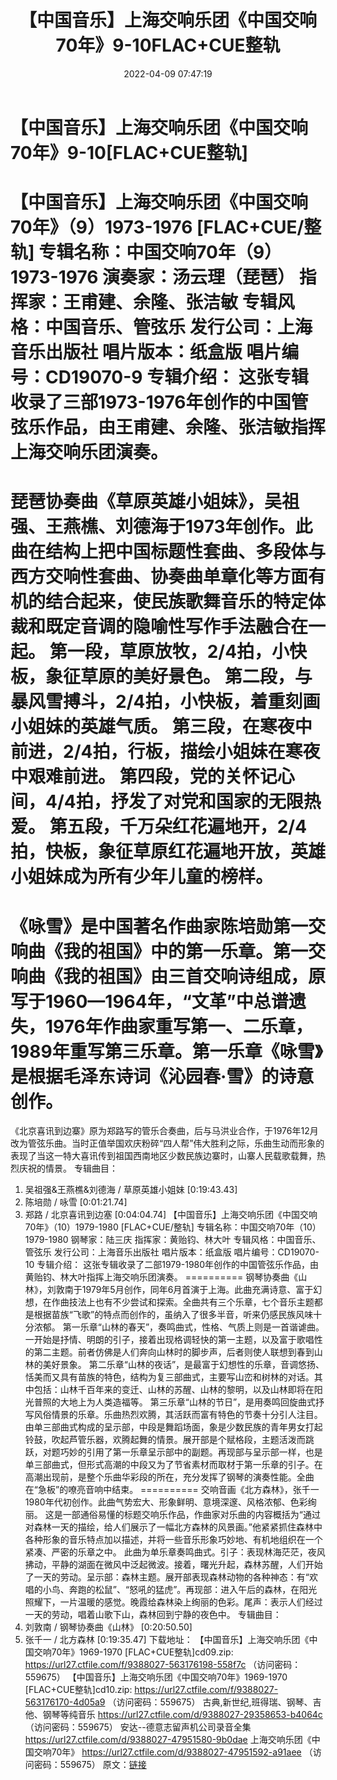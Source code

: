 ﻿---
title: 【中国音乐】上海交响乐团《中国交响70年》9-10FLAC+CUE整轨
date: 2022-04-09 07:47:19
categories: 古典音乐、新世纪、纯音雅乐
tags: 纯音雅乐
---
# 【中国音乐】上海交响乐团《中国交响70年》9-10[FLAC+CUE整轨]

【中国音乐】上海交响乐团《中国交响70年》（9）1973-1976 [FLAC+CUE/整轨]
专辑名称：中国交响70年（9）1973-1976
演奏家：汤云理（琵琶）
指挥家：王甫建、余隆、张洁敏
专辑风格：中国音乐、管弦乐
发行公司：上海音乐出版社
唱片版本：纸盒版
唱片编号：CD19070-9
专辑介绍：
这张专辑收录了三部1973-1976年创作的中国管弦乐作品，由王甫建、余隆、张洁敏指挥上海交响乐团演奏。
==========
琵琶协奏曲《草原英雄小姐妹》，吴祖强、王燕樵、刘德海于1973年创作。此曲在结构上把中国标题性套曲、多段体与西方交响性套曲、协奏曲单章化等方面有机的结合起来，使民族歌舞音乐的特定体裁和既定音调的隐喻性写作手法融合在一起。
第一段，草原放牧，2/4拍，小快板，象征草原的美好景色。
第二段，与暴风雪搏斗，2/4拍，小快板，着重刻画小姐妹的英雄气质。
第三段，在寒夜中前进，2/4拍，行板，描绘小姐妹在寒夜中艰难前进。
第四段，党的关怀记心间，4/4拍，抒发了对党和国家的无限热爱。
第五段，千万朵红花遍地开，2/4拍，快板，象征草原红花遍地开放，英雄小姐妹成为所有少年儿童的榜样。
==========
《咏雪》是中国著名作曲家陈培勋第一交响曲《我的祖国》中的第一乐章。第一交响曲《我的祖国》由三首交响诗组成，原写于1960—1964年，“文革”中总谱遗失，1976年作曲家重写第一、二乐章，1989年重写第三乐章。第一乐章《咏雪》是根据毛泽东诗词《沁园春·雪》的诗意创作。
==========
《北京喜讯到边寨》原为郑路写的管乐合奏曲，后与马洪业合作，于1976年12月改为管弦乐曲。当时正值举国欢庆粉碎“四人帮”伟大胜利之际，乐曲生动而形象的表现了当这一特大喜讯传到祖国西南地区少数民族边寨时，山寨人民载歌载舞，热烈庆祝的情景。
专辑曲目：
01. 吴祖强&王燕樵&刘德海 / 草原英雄小姐妹
[0:19:43.43]
02. 陈培勋 / 咏雪
[0:01:21.74]
03. 郑路 / 北京喜讯到边塞
[0:04:04.74]
【中国音乐】上海交响乐团《中国交响70年》（10）1979-1980 [FLAC+CUE/整轨]
专辑名称：中国交响70年（10）1979-1980
钢琴家：陆三庆
指挥家：黄贻钧、林大叶
专辑风格：中国音乐、管弦乐
发行公司：上海音乐出版社
唱片版本：纸盒版
唱片编号：CD19070-10
专辑介绍：
这张专辑收录了二部1979-1980年创作的中国管弦乐作品，由黄贻钧、林大叶指挥上海交响乐团演奏。
==========
钢琴协奏曲《山林》，刘敦南于1979年5月创作，同年6月首演于上海。此曲充满诗意、富于幻想，在作曲技法上也有不少尝试和探索。全曲共有三个乐章，七个音乐主题都是根据苗族“飞歌”的特点而创作的，虽纳入了很多半音，听来仍感民族风味十分浓郁。
第一乐章“山林的春天”，奏鸣曲式，性格、气质上则是一首谐谑曲。一开始是抒情、明朗的引子，接着出现格调轻快的第一主题，以及富于歌唱性的第二主题。前者仿佛是人们奔向山林时的脚步声，后者则使人联想到春到山林的美好景象。
第二乐章“山林的夜话”，是最富于幻想性的乐章，音调悠扬、恬美而又具有苗族的特色，结构为复三部曲式，主要写山峦和树林的对话。其中包括：山林千百年来的变迁、山林的苏醒、山林的黎明，以及山林即将在阳光普照的大地上为人类造福等。
第三乐章“山林的节日”，是用奏鸣回旋曲式抒写风俗情景的乐章。乐曲热烈欢腾，其活跃而富有特色的节奏十分引人注目。由单三部曲式构成的呈示部，中段是舞蹈场面，象是少数民族的青年男女打起铃鼓，吹起芦管乐器，欢腾起舞的情景。展开部是个赋格段，主题活泼而跳跃，对题巧妙的引用了第一乐章呈示部中的副题。再现部与呈示部一样，也是单三部曲式，但形式高潮的中段又为了节省素材而取材于第一乐章的引子。在高潮出现前，是整个乐曲华彩段的所在，充分发挥了钢琴的演奏性能。全曲在“急板”的嘹亮音响中结束。
==========
交响音画《北方森林》，张千一1980年代初创作。此曲气势宏大、形象鲜明、意境深邃、风格浓郁、色彩绚丽。
这是一部通俗易懂的标题交响乐作品，作曲家对乐曲的内容概括为“通过对森林一天的描绘，给人们展示了一幅北方森林的风景画。”他紧紧抓住森林中各种形象的音乐特点加以描述，并将一些音乐形象巧妙地、有机地组织在一个紧凑、严密的乐章之中。
此曲为单乐章奏鸣曲式。引子：表现林海茫茫，夜风拂动，平静的湖面在微风中泛起微波。接着，曙光升起，森林苏醒，人们开始了一天的劳动。呈示部：森林主题。展开部表现森林动物的各种神态：有“欢唱的小鸟、奔跑的松鼠”、“怒吼的猛虎”。再现部：进入午后的森林，在阳光照耀下，一片温暖的感觉。晚霞给森林染上绚丽的色彩。尾声：表示人们经过一天的劳动，唱着山歌下山，森林回到宁静的夜色中。
专辑曲目：
01. 刘敦南 / 钢琴协奏曲《山林》
[0:20:50.50]
02. 张千一 / 北方森林
[0:19:35.47]
下载地址：
【中国音乐】上海交响乐团《中国交响70年》1969-1970 [FLAC+CUE整轨]cd09.zip: https://url27.ctfile.com/f/9388027-563176198-558f7c
（访问密码：559675）
【中国音乐】上海交响乐团《中国交响70年》1969-1970 [FLAC+CUE整轨]cd10.zip: https://url27.ctfile.com/f/9388027-563176170-4d05a9
（访问密码：559675）
古典,新世纪,班得瑞、钢琴、吉他、钢琴等纯音乐
https://url27.ctfile.com/d/9388027-29358653-b4064c
（访问密码：559675）
安达--德意志留声机公司录音全集
https://url27.ctfile.com/d/9388027-47951580-9b0dae
上海交响乐团《中国交响70年》
https://url27.ctfile.com/d/9388027-47951592-a91aee
（访问密码：559675）
原文：[链接](https://blog.sina.com.cn/s/blog_1647c7e7601030wkm.html)